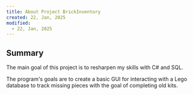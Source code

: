 ```yaml
---
title: About Project BrickInventory
created: 22, Jan, 2025
modified:
  - 22, Jan, 2025
---
```


## Summary

The main goal of this project is to resharpen my skills with C# and SQL.

The program's goals are to create a basic GUI for interacting with a Lego database to track missing pieces with the goal of completing old kits.